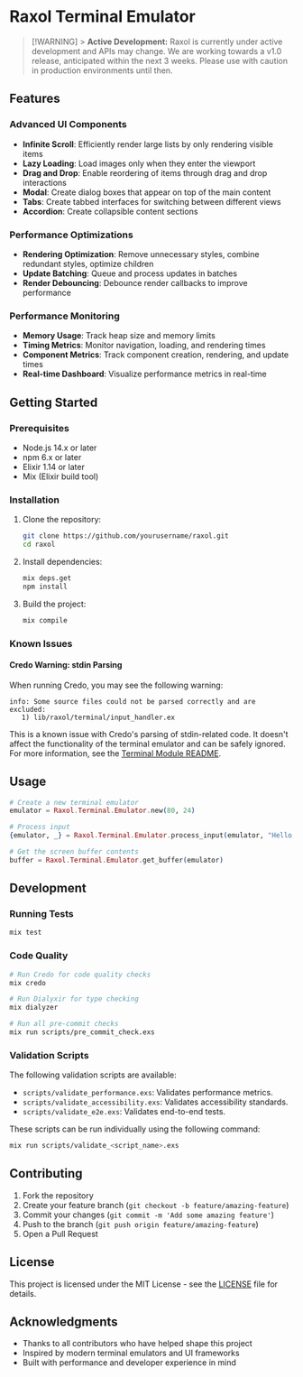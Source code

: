 # Raxol Terminal Emulator

> [!WARNING] > **Active Development:** Raxol is currently under active development and APIs may change. We are working towards a v1.0 release, anticipated within the next 3 weeks. Please use with caution in production environments until then.

## Features

### Advanced UI Components

- **Infinite Scroll**: Efficiently render large lists by only rendering visible items
- **Lazy Loading**: Load images only when they enter the viewport
- **Drag and Drop**: Enable reordering of items through drag and drop interactions
- **Modal**: Create dialog boxes that appear on top of the main content
- **Tabs**: Create tabbed interfaces for switching between different views
- **Accordion**: Create collapsible content sections

### Performance Optimizations

- **Rendering Optimization**: Remove unnecessary styles, combine redundant styles, optimize children
- **Update Batching**: Queue and process updates in batches
- **Render Debouncing**: Debounce render callbacks to improve performance

### Performance Monitoring

- **Memory Usage**: Track heap size and memory limits
- **Timing Metrics**: Monitor navigation, loading, and rendering times
- **Component Metrics**: Track component creation, rendering, and update times
- **Real-time Dashboard**: Visualize performance metrics in real-time

## Getting Started

### Prerequisites

- Node.js 14.x or later
- npm 6.x or later
- Elixir 1.14 or later
- Mix (Elixir build tool)

### Installation

1. Clone the repository:

   ```bash
   git clone https://github.com/yourusername/raxol.git
   cd raxol
   ```

2. Install dependencies:

   ```bash
   mix deps.get
   npm install
   ```

3. Build the project:

   ```bash
   mix compile
   ```

### Known Issues

#### Credo Warning: stdin Parsing

When running Credo, you may see the following warning:

```
info: Some source files could not be parsed correctly and are excluded:
   1) lib/raxol/terminal/input_handler.ex
```

This is a known issue with Credo's parsing of stdin-related code. It doesn't affect the functionality of the terminal emulator and can be safely ignored. For more information, see the [Terminal Module README](lib/raxol/terminal/README.md).

## Usage

```elixir
# Create a new terminal emulator
emulator = Raxol.Terminal.Emulator.new(80, 24)

# Process input
{emulator, _} = Raxol.Terminal.Emulator.process_input(emulator, "Hello, World!")

# Get the screen buffer contents
buffer = Raxol.Terminal.Emulator.get_buffer(emulator)
```

## Development

### Running Tests

```bash
mix test
```

### Code Quality

```bash
# Run Credo for code quality checks
mix credo

# Run Dialyxir for type checking
mix dialyzer

# Run all pre-commit checks
mix run scripts/pre_commit_check.exs
```

### Validation Scripts

The following validation scripts are available:

- `scripts/validate_performance.exs`: Validates performance metrics.
- `scripts/validate_accessibility.exs`: Validates accessibility standards.
- `scripts/validate_e2e.exs`: Validates end-to-end tests.

These scripts can be run individually using the following command:

```bash
mix run scripts/validate_<script_name>.exs
```

## Contributing

1. Fork the repository
2. Create your feature branch (`git checkout -b feature/amazing-feature`)
3. Commit your changes (`git commit -m 'Add some amazing feature'`)
4. Push to the branch (`git push origin feature/amazing-feature`)
5. Open a Pull Request

## License

This project is licensed under the MIT License - see the [LICENSE](LICENSE) file for details.

## Acknowledgments

- Thanks to all contributors who have helped shape this project
- Inspired by modern terminal emulators and UI frameworks
- Built with performance and developer experience in mind
